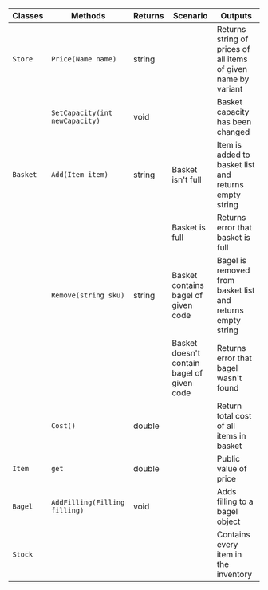| Classes         | Methods                         |  Returns  | Scenario               | Outputs					   | 
|-----------------|---------------------------------|-----------|-------------------------|----------------------------|
| `Store`	| `Price(Name name)`					| string	|												| Returns string of prices of all items of given name by variant|
|			| `SetCapacity(int newCapacity)`		| void		|												| Basket capacity has been changed|
| `Basket`	| `Add(Item item)`						| string	| Basket isn't full								| Item is added to basket list and returns empty string | 
|			| 										| 			| Basket is full								| Returns error that basket is full  | 
|			| `Remove(string sku)`					| string	| Basket contains bagel	of given code			| Bagel is removed from basket list and returns empty string  | 
|			|										|			| Basket doesn't contain bagel of given code	| Returns error that bagel wasn't found | 
|			| `Cost()`								| double	|												| Return total cost of all items in basket|
| `Item`	| `get`									| double	|												| Public value of price|
| `Bagel`	| `AddFilling(Filling filling)`			| void		|												| Adds filling to a bagel object|
| `Stock`	|										|			|												| Contains every item in the inventory|
